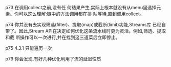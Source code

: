 p73
在调用collect之前,没有任 何结果产生,实际上根本就没有从menu里选择元素。你可以这么理解:链中的方法调用都在排 队等待,直到调用collect。


p74
你并没有去实现筛选(filter)、提取(map)或截断(limit)功能,Streams库 已经自带了。因此,Stream API在决定如何优化这条流水线时更为灵活。例如,筛选、提取和截 断操作可以一次进行,并在找到这三道菜后立即停止。

p75
4.3.1 只能遍历一次

p79
你会发现,有好几种优化利用了流的延迟性质

